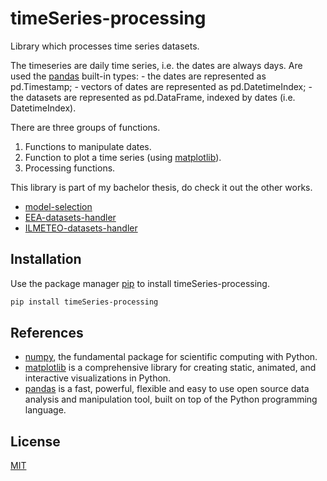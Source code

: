 # timeSeries-processing
Library which processes time series datasets.

The timeseries are daily time series, i.e. the dates are always days.
Are used the [pandas](https://pandas.pydata.org/) built-in types:
    - the dates are represented as pd.Timestamp;
    - vectors of dates are represented as pd.DatetimeIndex;
    - the datasets are represented as pd.DataFrame, indexed by dates (i.e. DatetimeIndex).

There are three groups of functions.
1. Functions to manipulate dates.
2. Function to plot a time series (using [matplotlib](https://matplotlib.org/stable/index.html)).
3. Processing functions.

This library is part of my bachelor thesis, do check it out the other works.
- [model-selection](https://github.com/EnricoPittini/model-selection) 
- [EEA-datasets-handler](https://github.com/EnricoPittini/EEA-datasets-handler) 
- [ILMETEO-datasets-handler](https://github.com/EnricoPittini/ILMETEO-datasets-handler) 

## Installation
Use the package manager [pip](https://pip.pypa.io/en/stable/) to install timeSeries-processing.

```bash
pip install timeSeries-processing
```

## References
- [numpy](https://numpy.org/), the fundamental package for scientific computing with Python.
- [matplotlib](https://matplotlib.org/stable/index.html) is a comprehensive library for creating static, animated, and interactive visualizations in Python.
- [pandas](https://pandas.pydata.org/) is a fast, powerful, flexible and easy to use open source data analysis and manipulation tool,
built on top of the Python programming language.

## License
[MIT](https://choosealicense.com/licenses/mit/)

